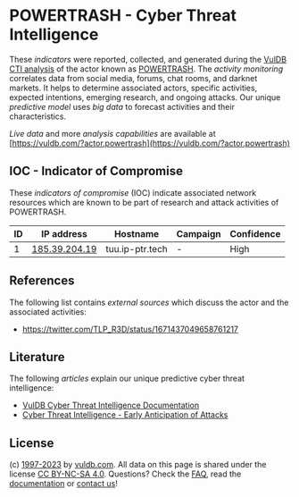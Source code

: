 # POWERTRASH - Cyber Threat Intelligence

These _indicators_ were reported, collected, and generated during the [VulDB CTI analysis](https://vuldb.com/?kb.cti) of the actor known as [POWERTRASH](https://vuldb.com/?actor.powertrash). The _activity monitoring_ correlates data from social media, forums, chat rooms, and darknet markets. It helps to determine associated actors, specific activities, expected intentions, emerging research, and ongoing attacks. Our unique _predictive model_ uses _big data_ to forecast activities and their characteristics.

_Live data_ and more _analysis capabilities_ are available at [https://vuldb.com/?actor.powertrash](https://vuldb.com/?actor.powertrash)

## IOC - Indicator of Compromise

These _indicators of compromise_ (IOC) indicate associated network resources which are known to be part of research and attack activities of POWERTRASH.

ID | IP address | Hostname | Campaign | Confidence
-- | ---------- | -------- | -------- | ----------
1 | [185.39.204.19](https://vuldb.com/?ip.185.39.204.19) | tuu.ip-ptr.tech | - | High

## References

The following list contains _external sources_ which discuss the actor and the associated activities:

* https://twitter.com/TLP_R3D/status/1671437049658761217

## Literature

The following _articles_ explain our unique predictive cyber threat intelligence:

* [VulDB Cyber Threat Intelligence Documentation](https://vuldb.com/?kb.cti)
* [Cyber Threat Intelligence - Early Anticipation of Attacks](https://www.scip.ch/en/?labs.20201022)

## License

(c) [1997-2023](https://vuldb.com/?kb.changelog) by [vuldb.com](https://vuldb.com/?kb.about). All data on this page is shared under the license [CC BY-NC-SA 4.0](https://creativecommons.org/licenses/by-nc-sa/4.0/). Questions? Check the [FAQ](https://vuldb.com/?kb.faq), read the [documentation](https://vuldb.com/?kb) or [contact us](https://vuldb.com/?contact)!
